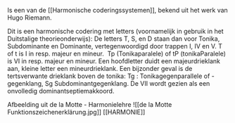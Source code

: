 Is een van de [[Harmonische coderingssystemen]], bekend uit het werk van Hugo Riemann.

Dit is een harmonische codering met letters (voornamelijk in gebruik in het Duitstalige theorieonderwijs): De letters T, S, en D staan dan voor Tonika, Subdominante en Dominante, vertegenwoordigd door trappen I, IV en V.   T of t is I in resp. majeur en mineur.  Tp (Tonikaparalele) of tP (tonikaParalele) is VI in resp. majeur en mineur. Een hoofdletter duidt een majeurdrieklank aan, kleine letter een mineurdrieklank.  Een bijzonder geval is de tertsverwante drieklank boven de tonika: Tg : Tonikagegenparallele of -gegenklang, Sg Subdominantgegenklang.
De VII wordt gezien als een onvolledig dominantseptiemakkoord.

Afbeelding uit de la Motte - Harmonielehre
![[de la Motte Funktionszeichenerklärung.jpg]]
[[HARMONIE]]